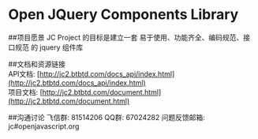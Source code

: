 Open JQuery Components Library
======
##项目愿景
    JC Project 的目标是建立一套 易于使用、功能齐全、编码规范、接口规范 的 jquery 组件库

##文档和资源链接
<br>API文档: [http://jc2.btbtd.com/docs_api/index.html](http://jc2.btbtd.com/docs_api/index.html)
<br>项目文档: [http://jc2.btbtd.com/document.html](http://jc2.btbtd.com/document.html)

##沟通讨论
    飞信群: 81514206
    QQ群: 67024282
    问题反馈邮箱: jc#openjavascript.org 
